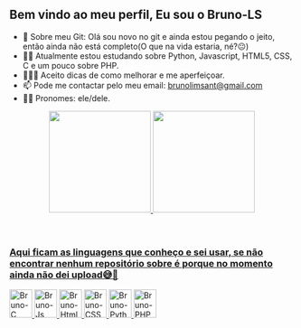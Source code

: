 ## Bem vindo ao meu perfil, Eu sou o Bruno-LS

- 🌟 Sobre meu Git: Olá sou novo no git e ainda estou pegando o jeito, então ainda não está completo(O que na vida estaria, né?😐)
- 👨‍💻 Atualmente estou estudando sobre Python, Javascript, HTML5, CSS, C e um pouco sobre PHP.
- 👨🏻‍🎓 Aceito dicas de como melhorar e me aperfeiçoar.
- 📫 Pode me contactar pelo meu email: brunolimsant@gmail.com
- 🧑🏻 Pronomes: ele/dele.


<div align="center">
  <a href="https://github.com/Bruno-LS">
  <img height="180em" src="https://github-readme-stats.vercel.app/api?username=Bruno-LS&show_icons=true&theme=dracula&include_all_commits=true&count_private=true">
  <img height="180em" src="https://github-readme-stats.vercel.app/api/top-langs/?username=Bruno-LS&layout=compact&langs_count=7&theme=dracula">
</div><br><br>
  
  ### Aqui ficam as linguagens que conheço e sei usar, se não encontrar nenhum repositório sobre é porque no momento ainda não dei upload😅🤗
<div style="display: inline;">
  <img alt="Bruno-C" height="50" width="40" src="https://cdn.jsdelivr.net/gh/devicons/devicon/icons/c/c-original.svg">
  <img  alt="Bruno-Js" height="50" width="40" src="https://cdn.jsdelivr.net/gh/devicons/devicon/icons/javascript/javascript-original.svg">
  <img  alt="Bruno-Html" height="50" width="40" src="https://cdn.jsdelivr.net/gh/devicons/devicon/icons/html5/html5-original.svg">
  <img alt="Bruno-CSS" height="50" width="40" src="https://cdn.jsdelivr.net/gh/devicons/devicon/icons/css3/css3-original.svg">
  <img alt="Bruno-Python" height="50" width="40" src="https://cdn.jsdelivr.net/gh/devicons/devicon/icons/python/python-original.svg">
  <img alt="Bruno-PHP" height="50" width="40" src="https://cdn.jsdelivr.net/gh/devicons/devicon/icons/php/php-original.svg">
</div> 
  
 
